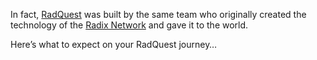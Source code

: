 In fact, [RadQuest](?glossaryAnchor=radquest) was built by the same team who originally created the technology of the [Radix Network](?glossaryAnchor=radixnetwork) and gave it to the world.

Here’s what to expect on your RadQuest journey…
